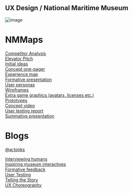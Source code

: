 ## UX Design / National Maritime Museum
![image](https://i0.imgpile.com/i/6CgjP.png)

# NMMaps

[Competitor Analysis](http://www.google.com)<br>
[Elevator Pitch](https://docs.google.com/document/d/1KYTApEcA3njJ0yOafi9Ajcd4KI1xcnQ8Alja30cyiBg/edit?usp=sharing)<br>
[Initial ideas](https://drive.google.com/drive/folders/0B4MyhvimzX_fbFk4WkNrc2RPVTg?usp=sharing)<br>
[Concept one-pager](https://drive.google.com/file/d/0B7EQ0WWNAA-QVUlHMEkwMGRwNEE/view?usp=sharing)<br>
[Experience map](https://drive.google.com/drive/folders/0B4MyhvimzX_fdHk3dmpRbDN0YjQ?usp=sharing)<br>
[Formative presentation](https://docs.google.com/presentation/d/1np76-3KjuxNWhA0njXpu_jLg4XaBgRQ4X1zXR7WXdB4/edit?usp=sharing)<br>
[User personas](https://drive.google.com/drive/folders/0B4MyhvimzX_fUzFJQnFYUVU2ZkU?usp=sharing)<br>
[Wireframes](https://drive.google.com/drive/folders/0B4MyhvimzX_fUkROazFQTURnLWc?usp=sharing)<br>
[Extra game graphics (avatars, licenses etc.)](https://drive.google.com/drive/folders/0B4MyhvimzX_fVHB4Y0cxYzFrMFE?usp=sharing)<br>
[Prototypes](https://drive.google.com/drive/folders/0B4MyhvimzX_fRlBXUEtGOV80d1U?usp=sharing)<br>
[Concept video](https://drive.google.com/drive/folders/0B4MyhvimzX_fby1fWGZLZF8wbTA?usp=sharing)<br>
[User testing report](https://docs.google.com/document/d/1IGia4AUIc0d0VoSUcgDLFGv6OU4FEw5j5W80D5A62Uw/edit?usp=sharing)<br>
[Summative presentation](https://docs.google.com/presentation/d/1QliA3K57pepDR98-FV5OjiKoKLgPllvL3AYm7cSG0Ys/edit?usp=sharing)<br>

# Blogs

[@w.tonks](https://medium.com/@w.tonks)

[Interviewing humans](https://medium.com/@w.tonks/blog-08-interviewing-humans-e9027a556d51#.58ip04rzn)<br>
[Inspiring museum interactives](https://medium.com/@w.tonks/y2-the-virtual-orchestra-6dc2110e5a61)<br>
[Formative feedback](https://medium.com/@w.tonks/y2-formative-feedback-ce280fd88231#.kj2sqocck)<br>
[User Testing](https://medium.com/@w.tonks/y2-user-testing-observations-71efedb87b75#.vcsgu2orj)<br>
[Telling the Story](https://medium.com/@w.tonks/y2-telling-the-story-8706b804297f#.c6ad96ffu)<br>
[UX Choreography](https://medium.com/@w.tonks/ux-choreography-cbff139c0023#.twxxhzu2e)


